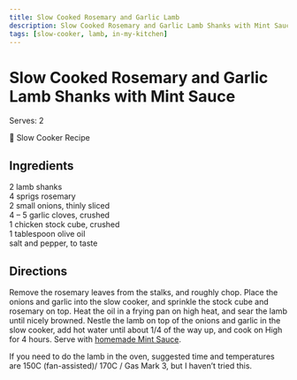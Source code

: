 ```yaml
---
title: Slow Cooked Rosemary and Garlic Lamb
description: Slow Cooked Rosemary and Garlic Lamb Shanks with Mint Sauce
tags: [slow-cooker, lamb, in-my-kitchen]
---
```


# Slow Cooked Rosemary and Garlic Lamb Shanks with Mint Sauce
Serves: 2

🍲 Slow Cooker Recipe

## Ingredients
2 lamb shanks  
4 sprigs rosemary  
2 small onions, thinly sliced  
4 – 5 garlic cloves, crushed  
1 chicken stock cube, crushed  
1 tablespoon olive oil  
salt and pepper, to taste

## Directions
Remove the rosemary leaves from the stalks, and roughly chop. Place the onions and garlic into the slow cooker, and sprinkle the stock cube and rosemary on top. Heat the oil in a frying pan on high heat, and sear the lamb until nicely browned. Nestle the lamb on top of the onions and garlic in the slow cooker, add hot water until about 1/4 of the way up, and cook on High for 4 hours. Serve with [homemade Mint Sauce](../sauce-gravy/mint-sauce.md).

If you need to do the lamb in the oven, suggested time and temperatures are 150C (fan-assisted)/ 170C / Gas Mark 3, but I haven’t tried this.